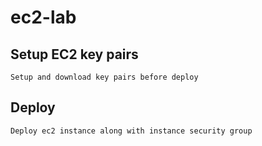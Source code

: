 # ec2-lab

## Setup EC2 key pairs

```
Setup and download key pairs before deploy
```

## Deploy

```
Deploy ec2 instance along with instance security group
```

